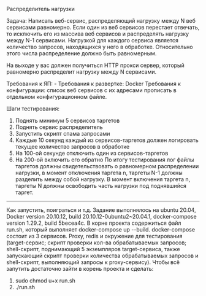 Распределитель нагрузки

Задача:
Написать веб-сервис, распределяющий нагрузку между N веб сервисами равномерно. Если один из веб сервисов перестает отвечать, то исключить его из массива веб сервисов и распределять нагрузку между N-1 сервисами. 
Нагрузкой для каждого сервиса является количество запросов, находящихся у него в обработке. Относительно этого числа распределение должно быть равномерным. 

На выходе у вас должен получиться HTTP прокси сервер, который равномерно распределит нагрузку между N сервисами. 


Требования к ЯП: -
Требования к развертке: Docker
Требования к конфигурации: список веб сервисов с их адресами прописать в отдельном конфигурационном файле. 


Шаги тестирования: 
1) Поднять минимум 5 сервисов таргетов 
2) Поднять сервис распределитель 
3) Запустить скрипт спама запросами 
4) Каждые 10 секунд каждый из сервисов-таргетов должен логировать текущее количество запросов в обработке 
5) На 100-ой секунде отключить один из сервисов-таргетов 
6) На 200-ой включить его обратно 
По итогу тестирования лог файлы таргетов должны свидетельствовать о равномерном распределении нагрузки, в момент отключения таргета n, таргеты N-1 должны разделить между собой нагрузку. В момент включения таргета n, таргеты N должны освободить часть нагрузки под поднявшийся таргет. 

-----------------------------------

Как запустить, поиграться и т.д.
Задание выполнялось на ubuntu 20.04, Docker version 20.10.12, build 20.10.12-0ubuntu2~20.04.1, docker-compose version 1.29.2, build 5becea4c.
В корне проекта содержиться файл run.sh, который выполняет docker-compose up --build. docker-compose состоит из 3 сервисов. Proxy, redis и окружение для тестирования (target-сервис; скрипт проверки кол-ва обрабатываемых запросов; shell-скрипт, поднимающий 5 экземпляров target-сервиса, также запускающий скрипт проверки количества обрабатываемых запросов и shell-скрипт, выполняющий запросы к proxy-сервису).
Чтобы всё запутить достаточно зайти в корень проекта и сделать:
1) sudo chmod u+x run.sh
2) ./run.sh
